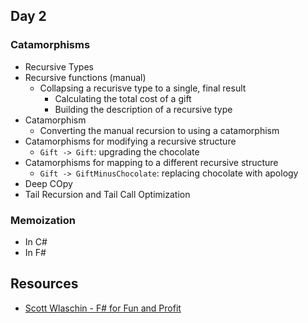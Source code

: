 ## Day 2

### Catamorphisms

* Recursive Types
* Recursive functions (manual)
  * Collapsing a recurisve type to a single, final result
    * Calculating the total cost of a gift
    * Building the description of a recursive type
* Catamorphism
  * Converting the manual recursion to using a catamorphism
* Catamorphisms for modifying a recursive structure
  * `Gift -> Gift`: upgrading the chocolate
* Catamorphisms for mapping to a different recursive structure
  * `Gift -> GiftMinusChocolate`: replacing chocolate with apology
* Deep COpy
* Tail Recursion and Tail Call Optimization

### Memoization
* In C#
* In F#

## Resources

- [Scott Wlaschin - F# for Fun and Profit][fun-and-profit]


[fun-and-profit]: https://book.huihoo.com/dotnet/fsharp-for-fun-and-profit.pdf
